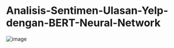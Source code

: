 # Analisis-Sentimen-Ulasan-Yelp-dengan-BERT-Neural-Network
![image](https://github.com/zargiteddy/Analisis-Sentimen-Ulasan-Yelp-menggunakan-BERT/assets/72479466/7d6a99ef-f261-4b74-a4d9-2f24e46b3592)


